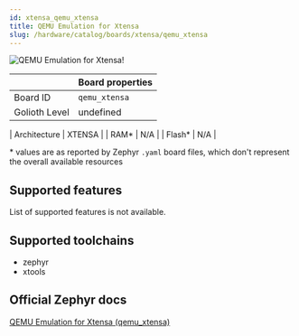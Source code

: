 ```yaml
---
id: xtensa_qemu_xtensa
title: QEMU Emulation for Xtensa
slug: /hardware/catalog/boards/xtensa/qemu_xtensa
---
```


[//]: # (This is an auto-generated file, do not edit! Changes to it will be lost upon re-generation)

![QEMU Emulation for Xtensa!](/img/boards/xtensa/qemu_xtensa.png "QEMU Emulation for Xtensa")

|                | Board properties     |
| -------------  | -------------------- |
| Board ID       | `qemu_xtensa` |
| Golioth Level  | undefined       |

| Architecture   | XTENSA |
| RAM*           | N/A |
| Flash*         | N/A |

\* values are as reported by Zephyr `.yaml` board files, which don't represent the overall available resources



## Supported features

List of supported features is not available.

## Supported toolchains

* zephyr
* xtools

## Official Zephyr docs

[QEMU Emulation for Xtensa (qemu_xtensa)](https://docs.zephyrproject.org/latest/boards/xtensa/qemu_xtensa/doc/index.html)

